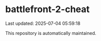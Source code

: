# battlefront-2-cheat

Last updated: 2025-07-04 05:59:18

This repository is automatically maintained.
